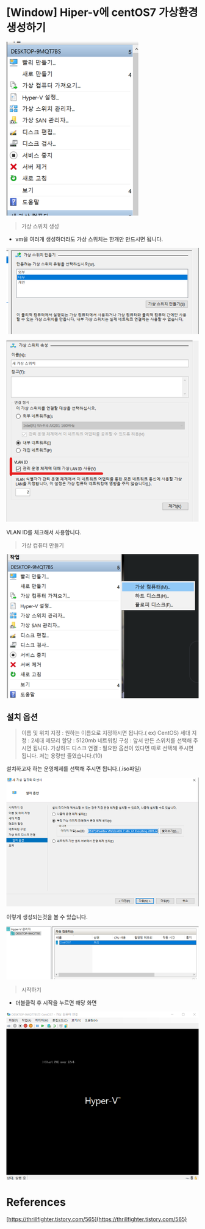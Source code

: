 # [Window] Hiper-v에 centOS7 가상환경 생성하기

![alt text](https://github.com/KrGil/TIL/blob/main/documents/2021_08_10_3/Untitled.png?raw=true)

> 가상 스위치 생성

- vm을 여러개 생성하더라도  가상 스위치는 한개만 만드시면 됩니다.

![alt text](https://github.com/KrGil/TIL/blob/main/documents/2021_08_10_3/Untitled1.png?raw=true)

![alt text](https://github.com/KrGil/TIL/blob/main/documents/2021_08_10_3/Untitled2.png?raw=true)

VLAN ID를 체크해서 사용합니다.

> 가상 컴퓨터 만들기

![alt text](https://github.com/KrGil/TIL/blob/main/documents/2021_08_10_3/Untitled3.png?raw=true)

## 설치 옵션

> 이름 및 위치 지정 : 원하는 이름으로 지정하시면 됩니다.( ex) CentOS)
세대 지정 : 2세대
메모리 할당 : 5120mb
네트워킹 구성 : 앞서 만든 스위치를 선택해 주시면 됩니다.
가상하드 디스크 연결 : 필요한 옵션이 있다면 따로 선택해 주시면 됩니다. 저는 용량만 줄였습니다.(10)

설치하고자 하는 운영체제를 선택해 주시면 됩니다.(.iso파일)

![alt text](https://github.com/KrGil/TIL/blob/main/documents/2021_08_10_3/Untitled4.png?raw=true)

이렇게 생성되는것을 볼 수 있습니다.

![alt text](https://github.com/KrGil/TIL/blob/main/documents/2021_08_10_3/Untitled5.png?raw=true)

> 시작하기

- 더블클릭  후 시작을 누르면 해당 화면

![alt text](https://github.com/KrGil/TIL/blob/main/documents/2021_08_10_3/Untitled6.png?raw=true)

# References

[https://thrillfighter.tistory.com/565](https://thrillfighter.tistory.com/565)
